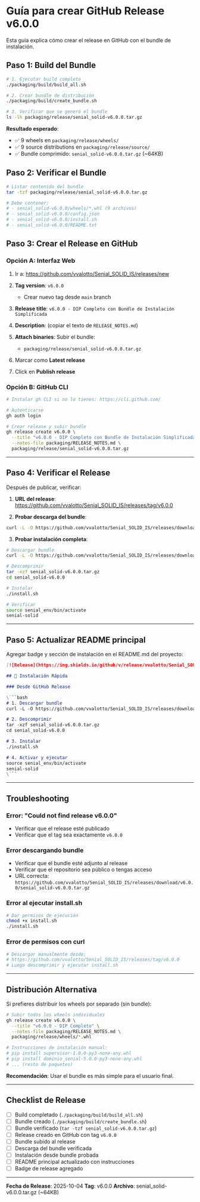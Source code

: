 # Guía para crear GitHub Release v6.0.0

Esta guía explica cómo crear el release en GitHub con el bundle de instalación.

## Paso 1: Build del Bundle

```bash
# 1. Ejecutar build completo
./packaging/build/build_all.sh

# 2. Crear bundle de distribución
./packaging/build/create_bundle.sh

# 3. Verificar que se generó el bundle
ls -lh packaging/release/senial_solid-v6.0.0.tar.gz
```

**Resultado esperado**:
- ✅ 9 wheels en `packaging/release/wheels/`
- ✅ 9 source distributions en `packaging/release/source/`
- ✅ Bundle comprimido: `senial_solid-v6.0.0.tar.gz` (~64KB)

## Paso 2: Verificar el Bundle

```bash
# Listar contenido del bundle
tar -tzf packaging/release/senial_solid-v6.0.0.tar.gz

# Debe contener:
# - senial_solid-v6.0.0/wheels/*.whl (9 archivos)
# - senial_solid-v6.0.0/config.json
# - senial_solid-v6.0.0/install.sh
# - senial_solid-v6.0.0/README.txt
```

## Paso 3: Crear el Release en GitHub

### Opción A: Interfaz Web

1. Ir a: https://github.com/vvalotto/Senial_SOLID_IS/releases/new

2. **Tag version**: `v6.0.0`
   - Crear nuevo tag desde `main` branch

3. **Release title**: `v6.0.0 - DIP Completo con Bundle de Instalación Simplificada`

4. **Description**: (copiar el texto de `RELEASE_NOTES.md`)

5. **Attach binaries**: Subir el bundle:
   - `packaging/release/senial_solid-v6.0.0.tar.gz`

6. Marcar como **Latest release**

7. Click en **Publish release**

### Opción B: GitHub CLI

```bash
# Instalar gh CLI si no lo tienes: https://cli.github.com/

# Autenticarse
gh auth login

# Crear release y subir bundle
gh release create v6.0.0 \
  --title "v6.0.0 - DIP Completo con Bundle de Instalación Simplificada" \
  --notes-file packaging/RELEASE_NOTES.md \
  packaging/release/senial_solid-v6.0.0.tar.gz
```

---

## Paso 4: Verificar el Release

Después de publicar, verificar:

1. **URL del release**: https://github.com/vvalotto/Senial_SOLID_IS/releases/tag/v6.0.0

2. **Probar descarga del bundle**:
```bash
curl -L -O https://github.com/vvalotto/Senial_SOLID_IS/releases/download/v6.0.0/senial_solid-v6.0.0.tar.gz
```

3. **Probar instalación completa**:
```bash
# Descargar bundle
curl -L -O https://github.com/vvalotto/Senial_SOLID_IS/releases/download/v6.0.0/senial_solid-v6.0.0.tar.gz

# Descomprimir
tar -xzf senial_solid-v6.0.0.tar.gz
cd senial_solid-v6.0.0

# Instalar
./install.sh

# Verificar
source senial_env/bin/activate
senial-solid
```

---

## Paso 5: Actualizar README principal

Agregar badge y sección de instalación en el README.md del proyecto:

```markdown
[![Release](https://img.shields.io/github/v/release/vvalotto/Senial_SOLID_IS)](https://github.com/vvalotto/Senial_SOLID_IS/releases/latest)

## 🚀 Instalación Rápida

### Desde GitHub Release

\```bash
# 1. Descargar bundle
curl -L -O https://github.com/vvalotto/Senial_SOLID_IS/releases/download/v6.0.0/senial_solid-v6.0.0.tar.gz

# 2. Descomprimir
tar -xzf senial_solid-v6.0.0.tar.gz
cd senial_solid-v6.0.0

# 3. Instalar
./install.sh

# 4. Activar y ejecutar
source senial_env/bin/activate
senial-solid
\```
```

---

## Troubleshooting

### Error: "Could not find release v6.0.0"
- Verificar que el release esté publicado
- Verificar que el tag sea exactamente `v6.0.0`

### Error descargando bundle
- Verificar que el bundle esté adjunto al release
- Verificar que el repositorio sea público o tengas acceso
- URL correcta: `https://github.com/vvalotto/Senial_SOLID_IS/releases/download/v6.0.0/senial_solid-v6.0.0.tar.gz`

### Error al ejecutar install.sh
```bash
# Dar permisos de ejecución
chmod +x install.sh
./install.sh
```

### Error de permisos con curl
```bash
# Descargar manualmente desde:
# https://github.com/vvalotto/Senial_SOLID_IS/releases/tag/v6.0.0
# Luego descomprimir y ejecutar install.sh
```

---

## Distribución Alternativa

Si prefieres distribuir los wheels por separado (sin bundle):

```bash
# Subir todos los wheels individuales
gh release create v6.0.0 \
  --title "v6.0.0 - DIP Completo" \
  --notes-file packaging/RELEASE_NOTES.md \
  packaging/release/wheels/*.whl

# Instrucciones de instalación manual:
# pip install supervisor-1.0.0-py3-none-any.whl
# pip install dominio_senial-5.0.0-py3-none-any.whl
# ... (resto de paquetes)
```

**Recomendación**: Usar el bundle es más simple para el usuario final.

---

## Checklist de Release

- [ ] Build completado (`./packaging/build/build_all.sh`)
- [ ] Bundle creado (`./packaging/build/create_bundle.sh`)
- [ ] Bundle verificado (`tar -tzf senial_solid-v6.0.0.tar.gz`)
- [ ] Release creado en GitHub con tag `v6.0.0`
- [ ] Bundle subido al release
- [ ] Descarga del bundle verificada
- [ ] Instalación desde bundle probada
- [ ] README principal actualizado con instrucciones
- [ ] Badge de release agregado

---

**Fecha de Release**: 2025-10-04
**Tag**: v6.0.0
**Archivo**: senial_solid-v6.0.0.tar.gz (~64KB)
